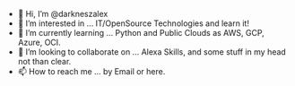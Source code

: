 - 👋 Hi, I’m @darkneszalex
- 👀 I’m interested in ... IT/OpenSource Technologies and learn it!
- 🌱 I’m currently learning ... Python and Public Clouds as AWS, GCP, Azure, OCI.
- 💞️ I’m looking to collaborate on ... Alexa Skills, and some stuff in my head not than clear.
- 📫 How to reach me ... by Email or here.

<!---
darkneszalex/darkneszalex is a ✨ special ✨ repository because its `README.md` (this file) appears on your GitHub profile.
You can click the Preview link to take a look at your changes.
--->
